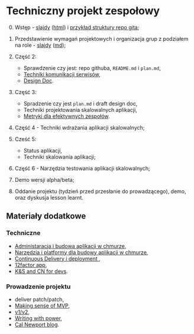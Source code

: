 # Techniczny projekt zespołowy

0. Wstęp - [slajdy](00_wstep/index.pdf) ([html](00_wstep)) i [przykład struktury repo gita](00_example);

1. Przedstawienie wymagań projektowych i organizacja grup z podziałem na role - [slajdy](01_intro/slides.pdf) ([md](01_intro/slides.md));

2. Część 2:

   - Sprawdzenie czy jest: repo githuba, `README.md` i `plan.md`,
   - [Techniki komunikacji serwisów](02_srv_comm/README.md),
   - [Design Doc](02_design_doc/README.md).

3. Część 3:

   - Spradzenie czy jest `plan.md` i draft design doc,
   - Techniki projektowania skalowalnych aplikacji,
   - [Metryki dla efektywnych zespołów](03_metrics/README.md).

4. Część 4 - Techniki wdrażania aplikacji skalowalnych;

5. Cześć 5:
   - Status aplikacji,
   - Techniki skalowania aplikacji;

6. Część 6 - Narzędzia testowania aplikacji skalowalnych;

7. Demo wersji alpha/beta;

8. Oddanie projektu (tydzień przed przesłanie do prowadzącego), demo, oraz  dyskusja lesson learnt.

## Materiały dodatkowe

### Techniczne

- [Administaracja i budowa aplikacji w chmurze](https://github.com/wojciech11/se_cloud_app_administration_and_development),
- [Narzędzia i platformy dla budowy aplikacji w chmurze](https://github.com/wojciech11/cloud_dev_tools_and_platforms),
- [Continuous Delivery i deployment ](https://github.com/wojciech11/se_continuous_delivery_and_deployment),
- [12factor app](https://12factor.net/),
- [K&S and CN for devs](https://github.com/wojciech12/workshop_kubernetes_and_cloudnative).

### Prowadzenie projektu

- deliver patch/patch,
- [Making sense of MVP](https://blog.crisp.se/2016/01/25/henrikkniberg/making-sense-of-mvp),
- [v1/v2](https://katemats.com/blog/lean-software-development-build-v1s-and-v2s),
- [Writing with power](https://www.amazon.com/Writing-Power-Techniques-Mastering-Process/dp/0195120183),
- [Cal Newport blog](https://www.calnewport.com/blog/).
